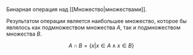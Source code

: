Бинарная операция над [[Множество|множествами]].

Результатом операции является наибольшее множество, которое бы являлось как подмножеством множества $A$, так и подмножеством множества $B$.

$$
A \cap B = \{x | x \in A \land x \in B\}
$$
